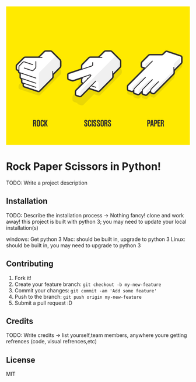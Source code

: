 ![rps image](rps.png)

# Rock Paper Scissors in Python!

TODO: Write a project description

## Installation

TODO: Describe the installation process -> Nothing fancy! clone and work away! this project is built with python 3; you may need to update your local installation(s)

windows: Get python 3
Mac: should be built in, upgrade to python 3
Linux: should be built in, you may need to upgrade to python 3


## Contributing

1. Fork it!
2. Create your feature branch: `git checkout -b my-new-feature`
3. Commit your changes: `git commit -am 'Add some feature'`
4. Push to the branch: `git push origin my-new-feature`
5. Submit a pull request :D

## Credits

TODO: Write credits -> list yourself,team members, anywhere youre getting refrences (code, visual refrences,etc)

## License

MIT
